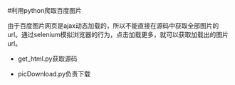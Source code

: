 #利用python爬取百度图片

由于百度图片网页是ajax动态加载的，所以不能直接在源码中获取全部图片的url。通过selenium模拟浏览器的行为，点击加载更多，就可以获取加载出的图片url。

* get_html.py获取源码

* picDownload.py负责下载